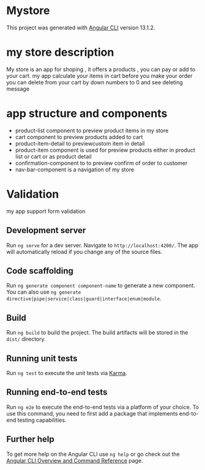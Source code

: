 # Mystore

This project was generated with [Angular CLI](https://github.com/angular/angular-cli) version 13.1.2.

# my store description 

My store is an app for shoping , it offers a products , you can pay or add to your cart.
my app calculate your items in cart before you make your order 
you can delete from your cart by down numbers to 0 and see deleting message 
# app structure and components

   - product-list component to preview  product items in my store 
   - cart component to preview products added to cart 
   - product-item-detail to previewcustom item in detail
   - product-item component is used for preview products either in product list or cart or as product detail 
   - confirmation-component to to preview confirm of order to customer 
   - nav-bar-component is a navigation of my store 
# Validation

my app support form validation 

## Development server

Run `ng serve` for a dev server. Navigate to `http://localhost:4200/`. The app will automatically reload if you change any of the source files.

## Code scaffolding

Run `ng generate component component-name` to generate a new component. You can also use `ng generate directive|pipe|service|class|guard|interface|enum|module`.

## Build

Run `ng build` to build the project. The build artifacts will be stored in the `dist/` directory.

## Running unit tests

Run `ng test` to execute the unit tests via [Karma](https://karma-runner.github.io).

## Running end-to-end tests

Run `ng e2e` to execute the end-to-end tests via a platform of your choice. To use this command, you need to first add a package that implements end-to-end testing capabilities.

## Further help

To get more help on the Angular CLI use `ng help` or go check out the [Angular CLI Overview and Command Reference](https://angular.io/cli) page.
